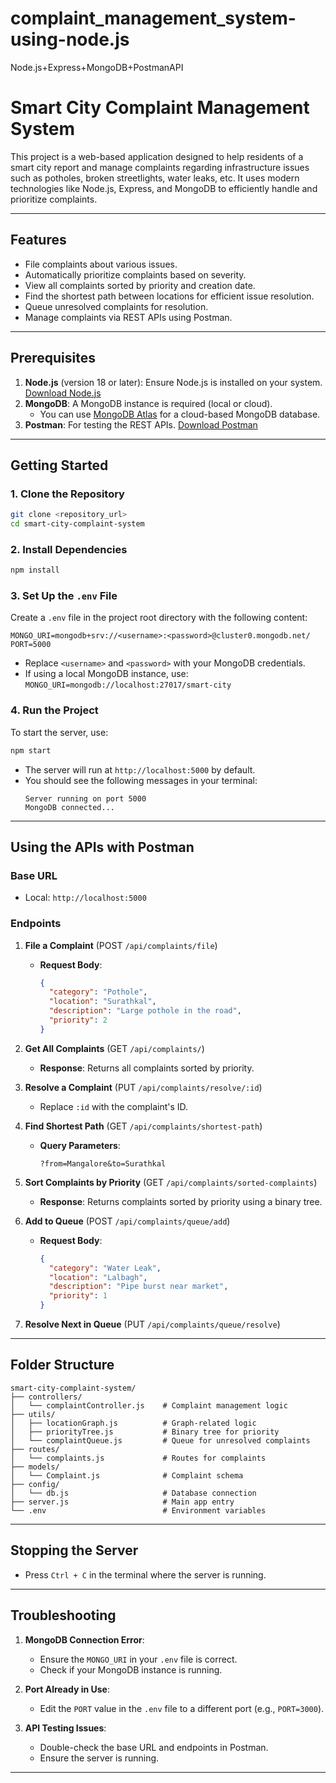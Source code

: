 # complaint_management_system-using-node.js
Node.js+Express+MongoDB+PostmanAPI

# Smart City Complaint Management System

This project is a web-based application designed to help residents of a smart city report and manage complaints regarding infrastructure issues such as potholes, broken streetlights, water leaks, etc. It uses modern technologies like Node.js, Express, and MongoDB to efficiently handle and prioritize complaints.

---

## Features
- File complaints about various issues.
- Automatically prioritize complaints based on severity.
- View all complaints sorted by priority and creation date.
- Find the shortest path between locations for efficient issue resolution.
- Queue unresolved complaints for resolution.
- Manage complaints via REST APIs using Postman.

---

## Prerequisites
1. **Node.js** (version 18 or later): Ensure Node.js is installed on your system. [Download Node.js](https://nodejs.org/)
2. **MongoDB**: A MongoDB instance is required (local or cloud).
   - You can use [MongoDB Atlas](https://www.mongodb.com/cloud/atlas) for a cloud-based MongoDB database.
3. **Postman**: For testing the REST APIs. [Download Postman](https://www.postman.com/downloads/)

---

## Getting Started

### 1. Clone the Repository
```bash
git clone <repository_url>
cd smart-city-complaint-system
```

### 2. Install Dependencies
```bash
npm install
```

### 3. Set Up the `.env` File
Create a `.env` file in the project root directory with the following content:

```env
MONGO_URI=mongodb+srv://<username>:<password>@cluster0.mongodb.net/
PORT=5000
```
- Replace `<username>` and `<password>` with your MongoDB credentials.
- If using a local MongoDB instance, use: `MONGO_URI=mongodb://localhost:27017/smart-city`

### 4. Run the Project
To start the server, use:
```bash
npm start
```
- The server will run at `http://localhost:5000` by default.
- You should see the following messages in your terminal:
  ```
  Server running on port 5000
  MongoDB connected...
  ```

---

## Using the APIs with Postman

### Base URL
- Local: `http://localhost:5000`

### Endpoints
1. **File a Complaint** (POST `/api/complaints/file`)
   - **Request Body**:
     ```json
     {
       "category": "Pothole",
       "location": "Surathkal",
       "description": "Large pothole in the road",
       "priority": 2
     }
     ```

2. **Get All Complaints** (GET `/api/complaints/`)
   - **Response**: Returns all complaints sorted by priority.

3. **Resolve a Complaint** (PUT `/api/complaints/resolve/:id`)
   - Replace `:id` with the complaint's ID.

4. **Find Shortest Path** (GET `/api/complaints/shortest-path`)
   - **Query Parameters**:
     ```
     ?from=Mangalore&to=Surathkal
     ```

5. **Sort Complaints by Priority** (GET `/api/complaints/sorted-complaints`)
   - **Response**: Returns complaints sorted by priority using a binary tree.

6. **Add to Queue** (POST `/api/complaints/queue/add`)
   - **Request Body**:
     ```json
     {
       "category": "Water Leak",
       "location": "Lalbagh",
       "description": "Pipe burst near market",
       "priority": 1
     }
     ```

7. **Resolve Next in Queue** (PUT `/api/complaints/queue/resolve`)

---

## Folder Structure
```
smart-city-complaint-system/
├── controllers/
│   └── complaintController.js    # Complaint management logic
├── utils/
│   ├── locationGraph.js          # Graph-related logic
│   ├── priorityTree.js           # Binary tree for priority
│   └── complaintQueue.js         # Queue for unresolved complaints
├── routes/
│   └── complaints.js             # Routes for complaints
├── models/
│   └── Complaint.js              # Complaint schema
├── config/
│   └── db.js                     # Database connection
├── server.js                     # Main app entry
└── .env                          # Environment variables
```

---

## Stopping the Server
- Press `Ctrl + C` in the terminal where the server is running.

---

## Troubleshooting
1. **MongoDB Connection Error**:
   - Ensure the `MONGO_URI` in your `.env` file is correct.
   - Check if your MongoDB instance is running.

2. **Port Already in Use**:
   - Edit the `PORT` value in the `.env` file to a different port (e.g., `PORT=3000`).

3. **API Testing Issues**:
   - Double-check the base URL and endpoints in Postman.
   - Ensure the server is running.

---



